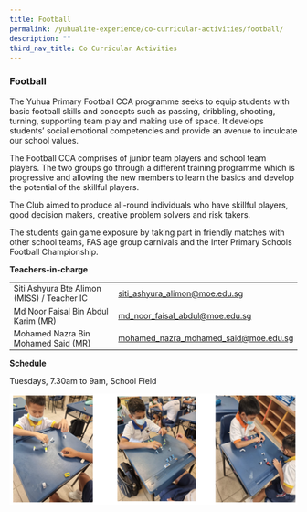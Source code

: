 ```yaml
---
title: Football
permalink: /yuhualite-experience/co-curricular-activities/football/
description: ""
third_nav_title: Co Curricular Activities
---
```

### Football

The Yuhua Primary Football CCA programme seeks to equip students with basic football skills and concepts such as passing, dribbling, shooting, turning, supporting team play and making use of space. It develops students’ social emotional competencies and provide an avenue to inculcate our school values.<p style="box-sizing: inherit; font-size: 1em;"></p><p style="box-sizing: inherit; font-size: 1em;">The Football CCA comprises of junior team players and school team players. The two groups go through a different training programme which is progressive and allowing the new members to learn the basics and develop the potential of the skillful players.</p><p style="box-sizing: inherit; font-size: 1em;">The Club aimed to produce all-round individuals who have skillful players, good decision makers, creative problem solvers and risk takers.</p><p style="box-sizing: inherit; font-size: 1em;">The students gain game exposure by taking part in friendly matches with other school teams, FAS age group carnivals and the Inter Primary Schools Football Championship.</p>

**Teachers-in-charge**

|  |  |
|---|---|
| Siti Ashyura Bte Alimon (MISS) / Teacher IC | siti_ashyura_alimon@moe.edu.sg |
| Md Noor Faisal Bin Abdul Karim (MR) | md_noor_faisal_abdul@moe.edu.sg |
| Mohamed Nazra Bin Mohamed Said (MR) | mohamed_nazra_mohamed_said@moe.edu.sg |

**Schedule**

Tuesdays, 7.30am to 9am, School Field

![](/images/cca13.png)